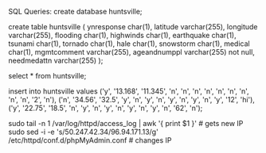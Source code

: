 SQL Queries:
create database huntsville;

create table huntsville
(
	ynresponse char(1),
	latitude varchar(255),
	longitude varchar(255),
    flooding char(1),
    highwinds char(1),
    earthquake char(1),
    tsunami char(1),
    tornado char(1),
    hale char(1),
    snowstorm char(1),
    medical char(1),
    mgmtcomment varchar(255),
    ageandnumppl varchar(255) not null,
    needmedattn varchar(255)
);

select * from huntsville;

insert into huntsville values
('y', '13.168', '11.345', 'n', 'n', 'n', 'n', 'n', 'n', 'n', 'n', 'n', '2', 'n'),
('n', '34.56', '32.5', 'y', 'n', 'y', 'n', 'y', 'n', 'y', 'n', 'y', '12', 'hi'),
('y', '22.75', '18.5', 'n', 'y', 'n', 'y', 'n', 'y', 'n', 'y', 'n', '62', 'n');

sudo tail -n 1 /var/log/httpd/access_log | awk '{ print $1 }' # gets new IP
sudo sed -i -e 's/50.247.42.34/96.94.171.13/g' /etc/httpd/conf.d/phpMyAdmin.conf # changes IP 